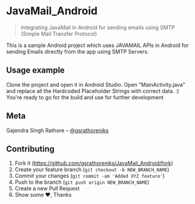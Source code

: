 # JavaMail_Android
> Integrating JavaMail in Android for sending emails using SMTP (Simple Mail Transfer Protocol)

This is a sample Android project which uses JAVAMAIL APIs in Android for sending Emails directly from the app using SMTP Servers.

## Usage example

Clone the project and open it in Android Studio.
Open "MainActivity.java" and replace all the Hardcoded Placeholder Strings with correct data.
:) You're ready to go for the build and use for further development

## Meta

Gajendra Singh Rathore – [@gsrathoreniks](https://github.com/gsrathoreniks)

## Contributing

1. Fork it (<https://github.com/gsrathoreniks/JavaMail_Android/fork>)
2. Create your feature branch (`git checkout -b NEW_BRANCH_NAME`)
3. Commit your changes (`git commit -am 'Added XYZ feature'`)
4. Push to the branch (`git push origin NEW_BRANCH_NAME`)
5. Create a new Pull Request
6. Show some ❤️, Thanks
